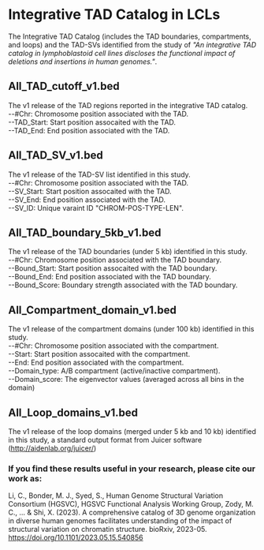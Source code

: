 # Integrative TAD Catalog in LCLs
The Integrative TAD Catalog (includes the TAD boundaries, compartments, and loops) and the TAD-SVs identified from the study of *"An integrative TAD catalog in lymphoblastoid cell lines discloses the functional impact of deletions and insertions in human genomes."*.

## All_TAD_cutoff_v1.bed
The v1 release of the TAD regions reported in the integrative TAD catalog.\
--#Chr: Chromosome position associated with the TAD.\
--TAD_Start: Start position assocaited with the TAD.\
--TAD_End: End position associated with the TAD.

## All_TAD_SV_v1.bed
The v1 release of the TAD-SV list identified in this study.\
--#Chr: Chromosome position associated with the TAD.\
--SV_Start: Start position assocaited with the TAD.\
--SV_End: End position associated with the TAD.\
--SV_ID: Unique varaint ID "CHROM-POS-TYPE-LEN".

## All_TAD_boundary_5kb_v1.bed
The v1 release of the TAD boundaries (under 5 kb) identified in this study.\
--#Chr: Chromosome position associated with the TAD boundary.\
--Bound_Start: Start position assocaited with the TAD boundary.\
--Bound_End: End position associated with the TAD boundary.\
--Bound_Score: Boundary strength associated with the TAD boundary.

## All_Compartment_domain_v1.bed
The v1 release of the compartment domains (under 100 kb) identified in this study.\
--#Chr: Chromosome position associated with the compartment.\
--Start: Start position assocaited with the compartment.\
--End: End position associated with the compartment.\
--Domain_type: 	A/B compartment (active/inactive compartment).\
--Domain_score: The eigenvector values (averaged across all bins in the domain)

## All_Loop_domains_v1.bed
The v1 release of the loop domains (merged under 5 kb and 10 kb) identified in this study, a standard output format from Juicer software (http://aidenlab.org/juicer/)

### If you find these results useful in your research, please cite our work as:
Li, C., Bonder, M. J., Syed, S., Human Genome Structural Variation Consortium (HGSVC), HGSVC Functional Analysis Working Group, Zody, M. C., ... & Shi, X. (2023). A comprehensive catalog of 3D genome organization in diverse human genomes facilitates understanding of the impact of structural variation on chromatin structure. bioRxiv, 2023-05. https://doi.org/10.1101/2023.05.15.540856

